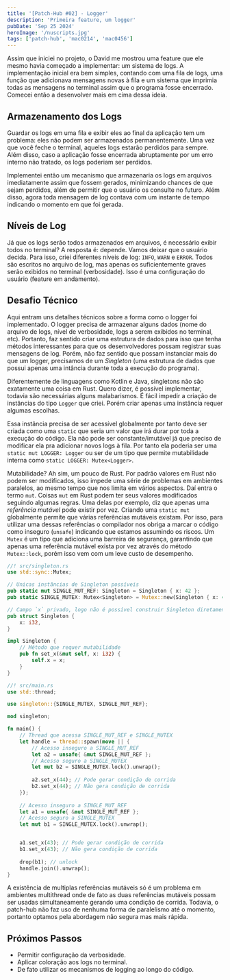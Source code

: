 ```yaml
---
title: '[Patch-Hub #02] - Logger'
description: 'Primeira feature, um logger'
pubDate: 'Sep 25 2024'
heroImage: '/nuscripts.jpg'
tags: ['patch-hub', 'mac0214', 'mac0456']
---
```


Assim que iniciei no projeto, o David me mostrou uma feature que ele mesmo havia começado a implementar: um sistema de logs. A implementação inicial era bem simples, contando com uma fila de logs, uma função que adicionava mensagens novas à fila e um sistema que imprimia todas as mensagens no terminal assim que o programa fosse encerrado. Comecei então a desenvolver mais em cima dessa ideia.

## Armazenamento dos Logs

Guardar os logs em uma fila e exibir eles ao final da aplicação tem um problema: eles não podem ser armazenados permanentemente. Uma vez que você feche o terminal, aqueles logs estarão perdidos para sempre. Além disso, caso a aplicação fosse encerrada abruptamente por um erro interno não tratado, os logs poderiam ser perdidos.

Implementei então um mecanismo que armazenaria os logs em arquivos imediatamente assim que fossem gerados, minimizando chances de que sejam perdidos, além de permitir que o usuário os consulte no futuro. Além disso, agora toda mensagem de log contava com um instante de tempo indicando o momento em que foi gerada.

## Níveis de Log

Já que os logs serão todos armazenados em arquivos, é necessário exibir todos no terminal? A resposta é: depende. Vamos deixar que o usuário decida. Para isso, criei diferentes níveis de log: `INFO`, `WARN` e `ERROR`. Todos são escritos no arquivo de log, mas apenas os suficientemente graves serão exibidos no terminal (verbosidade). Isso é uma configuração do usuário (feature em andamento).

## Desafio Técnico

Aqui entram uns detalhes técnicos sobre a forma como o logger foi implementado. O logger precisa de armazenar alguns dados (nome do arquivo de logs, nível de verbosidade, logs a serem exibidos no terminal, etc). Portanto, faz sentido criar uma estrutura de dados para isso que tenha métodos interessantes para que os desenvolvedores possam registrar suas mensagens de log. Porém, não faz sentido que possam instanciar mais do que um logger, precisamos de um _Singleton_ (uma estrutura de dados que possui apenas uma intância durante toda a execução do programa).

Diferentemente de linguagens como Kotlin e Java, singletons não são exatamente uma coisa em Rust. Quero dizer, é possível implementar, todavia são necessárias alguns malabarismos. É fácil impedir a criação de instâncias do tipo `Logger` que criei. Porém criar apenas uma instância requer algumas escolhas.

Essa instância precisa de ser acessível globalmente por tanto deve ser criada como uma `static` que seria um valor que irá durar por toda a execução do código. Ela não pode ser constante/imutável já que preciso de modificar ela pra adicionar novos logs à fila. Por tanto ela poderia ser uma `static mut LOGGER: Logger` ou ser de um tipo que permite mutabilidade interna como `static LOGGER: Mutex<Logger>`.

Mutabilidade? Ah sim, um pouco de Rust. Por padrão valores em Rust não podem ser modificados, isso impede uma série de problemas em ambientes paralelos, ao mesmo tempo que nos limita em vários aspectos. Daí entra o termo `mut`. Coisas `mut` em Rust podem ter seus valores modificados seguindo algumas regras. Uma delas por exemplo, diz que apenas uma _referência mutável_ pode existir por vez. Criando uma `static mut` globalmente permite que várias referências mutáveis existam. Por isso, para utilizar uma dessas referências o compilador nos obriga a marcar o código como inseguro (`unsafe`) indicando que estamos assumindo os riscos. Um `Mutex` é um tipo que adiciona uma barreira de segurança, garantindo que apenas uma referência mutável exista por vez através do método `Mutex::lock`, porém isso vem com um leve custo de desempenho.

```rs
//! src/singleton.rs
use std::sync::Mutex;

// Unicas instâncias de Singleton possíveis
pub static mut SINGLE_MUT_REF: Singleton = Singleton { x: 42 };
pub static SINGLE_MUTEX: Mutex<Singleton> = Mutex::new(Singleton { x: 42 });

// Campo `x` privado, logo não é possível construir Singleton diretamente
pub struct Singleton {
    x: i32,
}

impl Singleton {
    // Método que requer mutabilidade
    pub fn set_x(&mut self, x: i32) {
        self.x = x;
    }
}
```

```rs
//! src/main.rs
use std::thread;

use singleton::{SINGLE_MUTEX, SINGLE_MUT_REF};

mod singleton;

fn main() {  
    // Thread que acessa SINGLE_MUT_REF e SINGLE_MUTEX  
    let handle = thread::spawn(move || {
        // Acesso inseguro a SINGLE_MUT_REF
        let a2 = unsafe{ &mut SINGLE_MUT_REF };
        // Acesso seguro a SINGLE_MUTEX
        let mut b2 = SINGLE_MUTEX.lock().unwrap();
        
        a2.set_x(44); // Pode gerar condição de corrida
        b2.set_x(44); // Não gera condição de corrida
    });
    
    // Acesso inseguro a SINGLE_MUT_REF
    let a1 = unsafe{ &mut SINGLE_MUT_REF };
    // Acesso seguro a SINGLE_MUTEX
    let mut b1 = SINGLE_MUTEX.lock().unwrap();


    a1.set_x(43); // Pode gerar condição de corrida
    b1.set_x(43); // Não gera condição de corrida
    
    drop(b1); // unlock
    handle.join().unwrap();
}
```

A existência de multiplas referências mutáveis só é um problema em ambientes multithread onde de fato as duas referências mutáveis possam ser usadas simultaneamente gerando uma condição de corrida. Todavia, o patch-hub não faz uso de nenhuma forma de paralelismo até o momento, portanto optamos pela abordagem não segura mas mais rápida.

## Próximos Passos

- Permitir configuração da verbosidade.
- Aplicar coloração aos logs no terminal.
- De fato utilizar os mecanismos de logging ao longo do código.